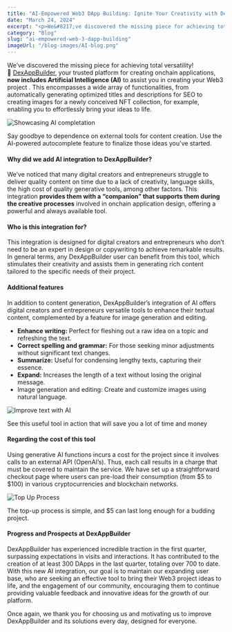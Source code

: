 ```yaml
---
title: "AI-Empowered Web3 DApp Building: Ignite Your Creativity with DexAppBuilder's IA Capabilities"
date: "March 24, 2024"
excerpt: "<p>We&#8217;ve discovered the missing piece for achieving total versatility! 🧩 DexAppBuilder, your trusted platform for creating onchain applications, now includes Artificial Intelligence (AI) to assist you&hellip;</p> "
category: "Blog"
slug: "ai-empowered-web-3-dapp-building"
imageUrl: "/blog-images/AI-blog.png"
---
```


We’ve discovered the missing piece for achieving total versatility! 🧩 [DexAppBuilder](https://dexappbuilder.dexkit.com), your trusted platform for creating onchain applications, **now includes Artificial Intelligence (AI)** to assist you in creating your Web3 project . This encompasses a wide array of functionalities, from automatically generating optimized titles and descriptions for SEO to creating images for a newly conceived NFT collection, for example, enabling you to effortlessly bring your ideas to life.

![Showcasing AI completation](https://dexkit.com/wp-content/uploads/aicompletation.png)

Say goodbye to dependence on external tools for content creation. Use the AI-powered autocomplete feature to finalize those ideas you've started.

#### Why did we add AI integration to DexAppBuilder?

We’ve noticed that many digital creators and entrepreneurs struggle to deliver quality content on time due to a lack of creativity, language skills, the high cost of quality generative tools, among other factors. This integration **provides them with a “companion” that supports them during the creative processes** involved in onchain application design, offering a powerful and always available tool.

#### Who is this integration for?

This integration is designed for digital creators and entrepreneurs who don’t need to be an expert in design or copywriting to achieve remarkable results. In general terms, any DexAppBuilder user can benefit from this tool, which stimulates their creativity and assists them in generating rich content tailored to the specific needs of their project.

#### Additional features

In addition to content generation, DexAppBuilder’s integration of AI offers digital creators and entrepreneurs versatile tools to enhance their textual content, complemented by a feature for image generation and editing.

*   **Enhance writing:** Perfect for fleshing out a raw idea on a topic and refreshing the text.
*   **Correct spelling and grammar:** For those seeking minor adjustments without significant text changes.
*   **Summarize:** Useful for condensing lengthy texts, capturing their essence.
*   **Expand:** Increases the length of a text without losing the original message.
*   Image generation and editing: Create and customize images using natural language.

![Improve text with AI](https://dexkit.com/wp-content/uploads/improve_text_ai_dexappbuilder-1.gif)

See this useful tool in action that will save you a lot of time and money

#### Regarding the cost of this tool

Using generative AI functions incurs a cost for the project since it involves calls to an external API (OpenAI’s). Thus, each call results in a charge that must be covered to maintain the service. We have set up a straightforward checkout page where users can pre-load their consumption (from $5 to $100) in various cryptocurrencies and blockchain networks.

![Top Up Process](https://dexkit.com/wp-content/uploads/topup.png)

The top-up process is simple, and $5 can last long enough for a budding project.

#### Progress and Prospects at DexAppBuilder

DexAppBuilder has experienced incredible traction in the first quarter, surpassing expectations in visits and interactions. It has contributed to the creation of at least 300 DApps in the last quarter, totaling over 700 to date. With this new AI integration, our goal is to maintain our expanding user base, who are seeking an effective tool to bring their Web3 project ideas to life, and the engagement of our community, encouraging them to continue providing valuable feedback and innovative ideas for the growth of our platform.

Once again, we thank you for choosing us and motivating us to improve DexAppBuilder and its solutions every day, designed for everyone.